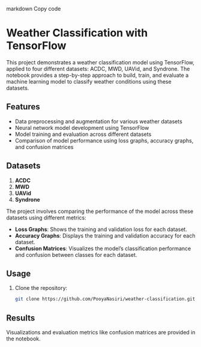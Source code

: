 markdown
Copy code
# Weather Classification with TensorFlow

This project demonstrates a weather classification model using TensorFlow, applied to four different datasets: ACDC, MWD, UAVid, and Syndrone. The notebook provides a step-by-step approach to build, train, and evaluate a machine learning model to classify weather conditions using these datasets.

## Features

- Data preprocessing and augmentation for various weather datasets
- Neural network model development using TensorFlow
- Model training and evaluation across different datasets
- Comparison of model performance using loss graphs, accuracy graphs, and confusion matrices

## Datasets

1. **ACDC**
2. **MWD**
3. **UAVid**
4. **Syndrone**

The project involves comparing the performance of the model across these datasets using different metrics:

- **Loss Graphs**: Shows the training and validation loss for each dataset.
- **Accuracy Graphs**: Displays the training and validation accuracy for each dataset.
- **Confusion Matrices**: Visualizes the model’s classification performance and confusion between classes for each dataset.

## Usage

1. Clone the repository:

   ```bash
   git clone https://github.com/PooyaNasiri/weather-classification.git

## Results
Visualizations and evaluation metrics like confusion matrices are provided in the notebook.
